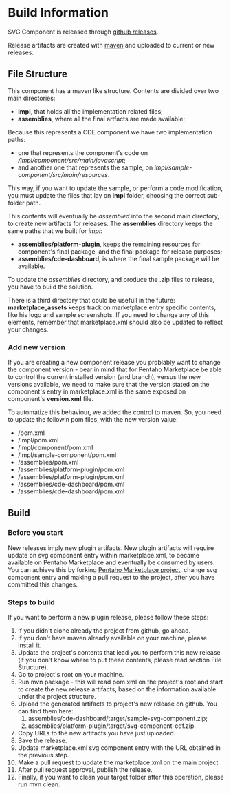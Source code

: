 # Build Information

SVG Component is released through [github releases](https://github.com/blog/1547-release-your-software).

Release artifacts are created with [maven](https://maven.apache.org/) and uploaded to current or new releases.

## File Structure

This component has a maven like structure. Contents are divided over two main directories:
* **impl**, that holds all the implementation related files;
* **assemblies**, where all the final artfacts are made available;

Because this represents a CDE component we have two implementation paths: 
* one that represents the component's code on _/impl/component/src/main/javascript_;
* and another one that represents the sample, on _impl/sample-component/src/main/resources_.

This way, if you want to update the sample, or perform a code modification, you must update the files that lay on **impl** folder, choosing the correct sub-folder path.

This contents will eventually be _assembled_ into the second main directory, to create new artifacts for releases. 
The **assemblies** directory keeps the same paths that we built for _impl_:
* **assemblies/platform-plugin**, keeps the remaining resources for component's final package, and the final package for release purposes;
* **assemblies/cde-dashboard**, is where the final sample package will be available.

To update the _assemblies_ directory, and produce the .zip files to release, you have to build the solution. 

There is a third directory that could be usefull in the future: __marketplace_assets__ keeps track on marketplace entry specific contents, like his logo and sample screenshots. If you need to change any of this elements, remember that marketplace.xml should also be updated to reflect your changes.

### Add new version

If you are creating a new component release you problably want to change the component version - bear in mind that for Pentaho Marketplace be able to control the current installed version (and branch), versus the new versions available, we need to make sure that the version stated on the component's entry in marketplace.xml is the same exposed on component's **version.xml** file.

To automatize this behaviour, we added the control to maven. So, you need to update the followin pom files, with the new version value:

* /pom.xml
* /impl/pom.xml
* /impl/component/pom.xml
* /impl/sample-component/pom.xml
* /assemblies/pom.xml
* /assemblies/platform-plugin/pom.xml
* /assemblies/platform-plugin/pom.xml
* /assemblies/cde-dashboard/pom.xml
* /assemblies/cde-dashboard/pom.xml

## Build

### Before you start

New releases imply new plugin artifacts. New plugin artifacts will require update on svg component entry within marketplace.xml, to became available on Pentaho Marketplace and eventually be consumed by users. You can achieve this by forking [Pentaho Marketplace project](https://github.com/pentaho/marketplace-metadata), change svg component entry and making a pull request to the project, after you have committed this changes.

### Steps to build 

If you want to perform a new plugin release, please follow these steps:

1. If you didn't clone already the project from github, go ahead.
1. If you don't have maven already available on your machine, please install it. 
1. Update the project's contents that lead you to perform this new release (if you don't know where to put these contents, please read section File Structure).
1. Go to project's root on your machine.
1. Run mvn package - this will read pom.xml on the project's root and start to create the new release artifacts, based on the information available under the project structure.
1. Upload the generated artifacts to project's new release on github. You can find them here:
    1. assemblies/cde-dashboard/target/sample-svg-component.zip;
    1. assemblies/platform-plugin/target/svg-component-cdf.zip.
1. Copy URLs to the new artifacts you have just uploaded.
1. Save the release.
1. Update marketplace.xml svg component entry with the URL obtained in the previous step.
1. Make a pull request to update the marketplace.xml on the main project.
1. After pull request approval, publish the release.
1. Finally, if you want to clean your target folder after this operation, please run mvn clean.


